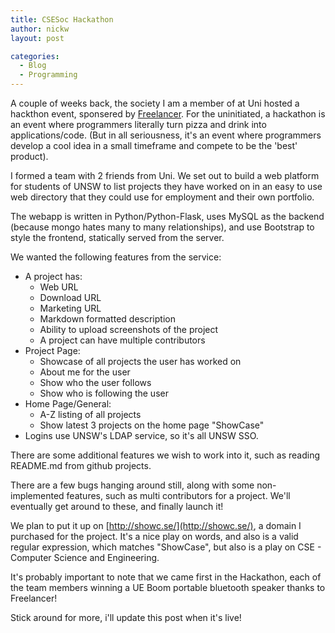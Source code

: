 ```yaml
---
title: CSESoc Hackathon
author: nickw
layout: post

categories:
  - Blog
  - Programming
---
```


A couple of weeks back, the society I am a member of at Uni hosted a hackthon 
event, sponsered by [Freelancer](https://www.freelancer.com.au/). For the 
uninitiated, a hackathon is an event where programmers literally turn pizza and 
drink into applications/code. (But in all seriousness, it's an event where 
programmers develop a cool idea in a small timeframe and compete to be the 
'best' product).

I formed a team with 2 friends from Uni. We set out to build a web platform for
students of UNSW to list projects they have worked on in an easy to use web
directory that they could use for employment and their own portfolio. 

The webapp is written in Python/Python-Flask, uses MySQL as the backend 
(because mongo hates many to many relationships), and use Bootstrap to style
the frontend, statically served from the server. 

We wanted the following features from the service:

- A project has:
    - Web URL
    - Download URL
    - Marketing URL
    - Markdown formatted description
    - Ability to upload screenshots of the project
    - A project can have multiple contributors
- Project Page:
    - Showcase of all projects the user has worked on
    - About me for the user
    - Show who the user follows
    - Show who is following the user
- Home Page/General:
    - A-Z listing of all projects
    - Show latest 3 projects on the home page "ShowCase"
- Logins use UNSW's LDAP service, so it's all UNSW SSO.

There are some additional features we wish to work into it, such as reading
README.md from github projects. 

There are a few bugs hanging around still, along with some non-implemented 
features, such as multi contributors for a project. We'll eventually get around
to these, and finally launch it!

We plan to put it up on [http://showc.se/](http://showc.se/), a domain I 
purchased for the project. It's a nice play on words, and also is a valid 
regular expression, which matches "ShowCase", but also is a play on CSE - 
Computer Science and Engineering.

It's probably important to note that we came first in the Hackathon, each of 
the team members winning a UE Boom portable bluetooth speaker thanks to 
Freelancer!

Stick around for more, i'll update this post when it's live!

